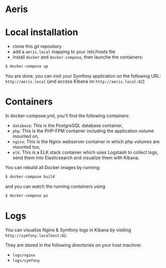 Aeris
==============

# Local installation

 - clone this git repository
 - add a `aeris.local` mapping to your /etc/hosts file
 - install `docker` and `docker-compose`, then launche the containers:

```bash
$ docker-compose up
```

You are done, you can visit your Symfony application on the following URL: `http://aeris.local` (and access Kibana on `http://aeris.local:82`)

# Containers

In docker-compose.yml, you'll find the following containers:

* `database`: This is the PostgreSQL database container,
* `php`: This is the PHP-FPM container including the application volume mounted on,
* `nginx`: This is the Nginx webserver container in which php volumes are mounted too,
* `elk`: This is a ELK stack container which uses Logstash to collect logs, send them into Elasticsearch and visualize them with Kibana.

You can rebuild all Docker images by running:

```bash
$ docker-compose build
```

and you can watch the running containers using

```bash
$ docker-compose ps
```

# Logs

You can visualize Nginx & Symfony logs in Kibana by visiting `http://symfony.localhost:82`.

They are stored in the following directories on your host machine:

* `logs/nginx`
* `logs/symfony`

